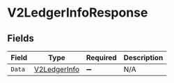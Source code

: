 # V2LedgerInfoResponse


## Fields

| Field                                                   | Type                                                    | Required                                                | Description                                             |
| ------------------------------------------------------- | ------------------------------------------------------- | ------------------------------------------------------- | ------------------------------------------------------- |
| `Data`                                                  | [V2LedgerInfo](../../Models/Components/V2LedgerInfo.md) | :heavy_minus_sign:                                      | N/A                                                     |